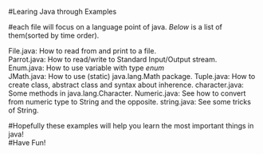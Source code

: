 #Learing Java through Examples

#each file will focus on a language point of java.
*Below* is a list of them(sorted by time order).

File.java:          How to read from and print to a file.    
Parrot.java:        How to read/write to Standard Input/Output stream.    
Enum.java:          How to use variable with type *enum*    
JMath.java:         How to use (static) java.lang.Math package.
Tuple.java:         How to create class, abstract class and syntax about inherence.
character.java:     Some methods in java.lang.Character.
Numeric.java:       See how to convert from numeric type to String and the opposite.
string.java:        See some tricks of String.

#Hopefully these examples will help you learn the most important things in java!     
#Have Fun!    